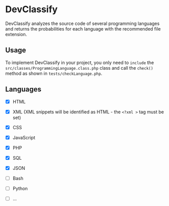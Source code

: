 # DevClassify
DevClassify analyzes the source code of several programming languages and returns the probabilities for each language with the recommended file extension.


## Usage
To implement DevClassify in your project, you only need to `include` the `src/classes/ProgrammingLanguage.class.php` class and call the `check()` method as shown in `tests/checkLanguage.php`.


## Languages

- [x] HTML
- [X] XML (XML snippets will be identified as HTML - the `<?xml >` tag must be set)
- [x] CSS
- [X] JavaScript
- [X] PHP
- [X] SQL
- [X] JSON

- [ ] Bash
- [ ] Python
- [ ] ...

